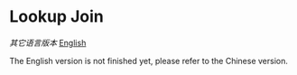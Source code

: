 # Lookup Join
*其它语言版本* [English](https://github.com/LadyForest/flink-table-store-101/tree/master/lookup-join/README.zh.md)

The English version is not finished yet, please refer to the Chinese version.